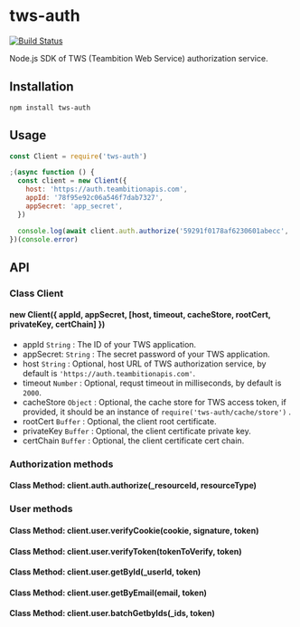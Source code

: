 # tws-auth
[![Build Status](https://travis-ci.org/teambition/tws-auth.svg?branch=master)](https://travis-ci.org/teambition/tws-auth)

Node.js SDK of TWS (Teambition Web Service) authorization service.

## Installation

```
npm install tws-auth
```

## Usage

```js
const Client = require('tws-auth')

;(async function () {
  const client = new Client({
    host: 'https://auth.teambitionapis.com',
    appId: '78f95e92c06a546f7dab7327',
    appSecret: 'app_secret',
  })

  console.log(await client.auth.authorize('59291f0178af6230601abecc', 'app'))
})(console.error)
```

## API

### Class Client

#### new Client({ appId, appSecret, [host, timeout, cacheStore, rootCert, privateKey, certChain] })

- appId `String` : The ID of your TWS application.
- appSecret: `String` : The secret password of your TWS application.
- host `String` : Optional, host URL of TWS authorization service, by default is `'https://auth.teambitionapis.com'`.
- timeout `Number` : Optional, requst timeout in milliseconds, by default is `2000`.
- cacheStore `Object` : Optional, the cache store for TWS access token, if provided, it should be an instance of `require('tws-auth/cache/store')` .
- rootCert `Buffer` : Optional, the client root certificate.
- privateKey `Buffer` : Optional, the client certificate private key.
- certChain `Buffer` : Optional, the client certificate cert chain.

### Authorization methods

#### Class Method: client.auth.authorize(_resourceId, resourceType)

### User methods

#### Class Method: client.user.verifyCookie(cookie, signature, token)

#### Class Method: client.user.verifyToken(tokenToVerify, token)

#### Class Method: client.user.getById(_userId, token)

#### Class Method: client.user.getByEmail(email, token)

#### Class Method: client.user.batchGetbyIds(_ids, token)
